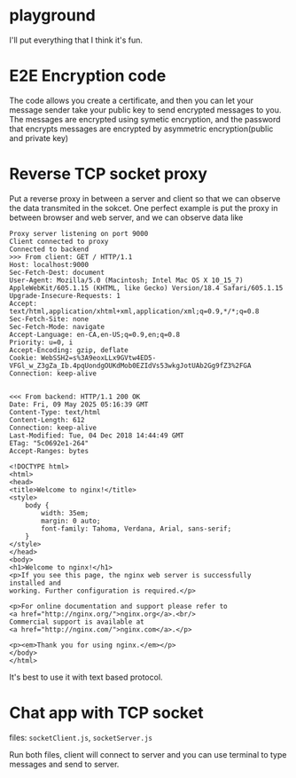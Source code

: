# playground
I'll put everything that I think it's fun.
# E2E Encryption code
The code allows you create a certificate, and then you can let your message sender take your public key to send encrypted messages to you. The messages are encrypted using symetic encryption, and the password that encrypts messages are encrypted by asymmetric encryption(public and private key)
# Reverse TCP socket proxy
Put a reverse proxy in between a server and client so that we can observe the data transmited in the sokcet. One perfect example is put the proxy in between browser and web server, and we can observe data like
```
Proxy server listening on port 9000
Client connected to proxy
Connected to backend
>>> From client: GET / HTTP/1.1
Host: localhost:9000
Sec-Fetch-Dest: document
User-Agent: Mozilla/5.0 (Macintosh; Intel Mac OS X 10_15_7) AppleWebKit/605.1.15 (KHTML, like Gecko) Version/18.4 Safari/605.1.15
Upgrade-Insecure-Requests: 1
Accept: text/html,application/xhtml+xml,application/xml;q=0.9,*/*;q=0.8
Sec-Fetch-Site: none
Sec-Fetch-Mode: navigate
Accept-Language: en-CA,en-US;q=0.9,en;q=0.8
Priority: u=0, i
Accept-Encoding: gzip, deflate
Cookie: WebSSH2=s%3A9eoxLLx9GVtw4ED5-VFGl_w_Z3gZa_Ib.4pqUondgOUKdMob0EZIdVs53wkgJotUAb2Gg9fZ3%2FGA
Connection: keep-alive


<<< From backend: HTTP/1.1 200 OK
Date: Fri, 09 May 2025 05:16:39 GMT
Content-Type: text/html
Content-Length: 612
Connection: keep-alive
Last-Modified: Tue, 04 Dec 2018 14:44:49 GMT
ETag: "5c0692e1-264"
Accept-Ranges: bytes

<!DOCTYPE html>
<html>
<head>
<title>Welcome to nginx!</title>
<style>
    body {
        width: 35em;
        margin: 0 auto;
        font-family: Tahoma, Verdana, Arial, sans-serif;
    }
</style>
</head>
<body>
<h1>Welcome to nginx!</h1>
<p>If you see this page, the nginx web server is successfully installed and
working. Further configuration is required.</p>

<p>For online documentation and support please refer to
<a href="http://nginx.org/">nginx.org</a>.<br/>
Commercial support is available at
<a href="http://nginx.com/">nginx.com</a>.</p>

<p><em>Thank you for using nginx.</em></p>
</body>
</html>
```
It's best to use it with text based protocol. 
# Chat app with TCP socket
files: `socketClient.js`, `socketServer.js`

Run both files, client will connect to server and you can use terminal to type messages and send to server.